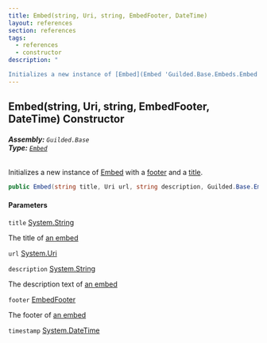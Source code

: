 ```yaml
---
title: Embed(string, Uri, string, EmbedFooter, DateTime)
layout: references
section: references
tags:
  - references
  - constructor
description: "

Initializes a new instance of [Embed](Embed 'Guilded.Base.Embeds.Embed') with a [footer](Embed.Embed(string,Uri,string,EmbedFooter,DateTime)#Guilded.Base.Embeds.Embed.Embed(string,Uri,string,Guilded.Base.Embeds.EmbedFooter,System.DateTime).footer 'Guilded.Base.Embeds.Embed.Embed(string, Uri, string, Guilded.Base.Embeds.EmbedFooter, System.DateTime).footer') and a [title](Embed.Embed(string,Uri,string,EmbedFooter,DateTime)#Guilded.Base.Embeds.Embed.Embed(string,Uri,string,Guilded.Base.Embeds.EmbedFooter,System.DateTime).title 'Guilded.Base.Embeds.Embed.Embed(string, Uri, string, Guilded.Base.Embeds.EmbedFooter, System.DateTime).title')."
---
```


## Embed(string, Uri, string, EmbedFooter, DateTime) Constructor
###### **Assembly:** `Guilded.Base`<br/>**Type:** [`Embed`](Embed 'Guilded.Base.Embeds.Embed')

Initializes a new instance of [Embed](Embed 'Guilded.Base.Embeds.Embed') with a [footer](Embed.Embed(string,Uri,string,EmbedFooter,DateTime)#Guilded.Base.Embeds.Embed.Embed(string,Uri,string,Guilded.Base.Embeds.EmbedFooter,System.DateTime).footer 'Guilded.Base.Embeds.Embed.Embed(string, Uri, string, Guilded.Base.Embeds.EmbedFooter, System.DateTime).footer') and a [title](Embed.Embed(string,Uri,string,EmbedFooter,DateTime)#Guilded.Base.Embeds.Embed.Embed(string,Uri,string,Guilded.Base.Embeds.EmbedFooter,System.DateTime).title 'Guilded.Base.Embeds.Embed.Embed(string, Uri, string, Guilded.Base.Embeds.EmbedFooter, System.DateTime).title').

```csharp
public Embed(string title, Uri url, string description, Guilded.Base.Embeds.EmbedFooter footer, System.DateTime timestamp);
```
#### Parameters

<a name='Guilded.Base.Embeds.Embed.Embed(string,Uri,string,Guilded.Base.Embeds.EmbedFooter,System.DateTime).title'></a>

`title` [System.String](https://docs.microsoft.com/en-us/dotnet/api/System.String 'System.String')

The title of [an embed](Embed 'Guilded.Base.Embeds.Embed')

<a name='Guilded.Base.Embeds.Embed.Embed(string,Uri,string,Guilded.Base.Embeds.EmbedFooter,System.DateTime).url'></a>

`url` [System.Uri](https://docs.microsoft.com/en-us/dotnet/api/System.Uri 'System.Uri')

<a name='Guilded.Base.Embeds.Embed.Embed(string,Uri,string,Guilded.Base.Embeds.EmbedFooter,System.DateTime).description'></a>

`description` [System.String](https://docs.microsoft.com/en-us/dotnet/api/System.String 'System.String')

The description text of [an embed](Embed 'Guilded.Base.Embeds.Embed')

<a name='Guilded.Base.Embeds.Embed.Embed(string,Uri,string,Guilded.Base.Embeds.EmbedFooter,System.DateTime).footer'></a>

`footer` [EmbedFooter](EmbedFooter 'Guilded.Base.Embeds.EmbedFooter')

The footer of [an embed](Embed 'Guilded.Base.Embeds.Embed')

<a name='Guilded.Base.Embeds.Embed.Embed(string,Uri,string,Guilded.Base.Embeds.EmbedFooter,System.DateTime).timestamp'></a>

`timestamp` [System.DateTime](https://docs.microsoft.com/en-us/dotnet/api/System.DateTime 'System.DateTime')